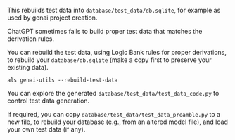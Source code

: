 This rebuilds test data into `database/test_data/db.sqlite`, for example as used by genai project creation.

ChatGPT sometimes fails to build proper test data that matches the derivation rules.

You can rebuild the test data, using Logic Bank rules for proper derivations, to rebuild your `database/db.sqlite` (make a copy first to preserve your existing data).

```
als genai-utils --rebuild-test-data 
```

You can explore the generated `database/test_data/test_data_code.py` to control test data generation.

If required, you can copy `database/test_data/test_data_preamble.py` to a new file, to rebuild your database (e.g., from an altered model file), and load your own test data (if any).